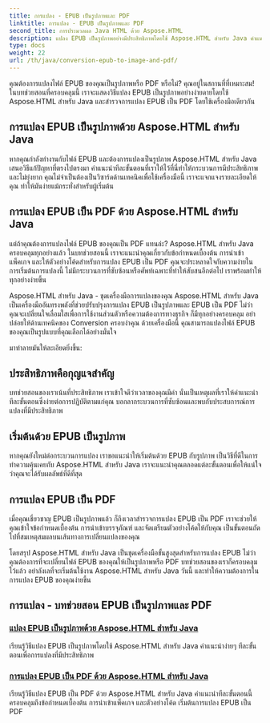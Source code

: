 ```yaml
---
title: การแปลง - EPUB เป็นรูปภาพและ PDF
linktitle: การแปลง - EPUB เป็นรูปภาพและ PDF
second_title: การประมวลผล Java HTML ด้วย Aspose.HTML
description: แปลง EPUB เป็นรูปภาพอย่างมีประสิทธิภาพโดยใช้ Aspose.HTML สำหรับ Java คำแนะนำทีละขั้นตอนนี้ทำให้กระบวนการง่ายขึ้น เรียนรู้การแปลง EPUB เป็น PDF ด้วย
type: docs
weight: 22
url: /th/java/conversion-epub-to-image-and-pdf/
---
```

คุณต้องการแปลงไฟล์ EPUB ของคุณเป็นรูปภาพหรือ PDF หรือไม่? คุณอยู่ในสถานที่ที่เหมาะสม! ในบทช่วยสอนที่ครอบคลุมนี้ เราจะแสดงวิธีแปลง EPUB เป็นรูปภาพอย่างง่ายดายโดยใช้ Aspose.HTML สำหรับ Java และสำรวจการแปลง EPUB เป็น PDF โดยใช้เครื่องมือเดียวกัน 

## การแปลง EPUB เป็นรูปภาพด้วย Aspose.HTML สำหรับ Java
หากคุณกำลังทำงานกับไฟล์ EPUB และต้องการแปลงเป็นรูปภาพ Aspose.HTML สำหรับ Java เสนอวิธีแก้ปัญหาที่ตรงไปตรงมา คำแนะนำทีละขั้นตอนที่เราให้ไว้ที่นี่ทำให้กระบวนการมีประสิทธิภาพและไม่ยุ่งยาก คุณไม่จำเป็นต้องเป็นวิซาร์ดด้านเทคนิคเพื่อใช้เครื่องมือนี้ เราจะแจกแจงรายละเอียดให้คุณ ทำให้มันง่ายแม้กระทั่งสำหรับผู้เริ่มต้น

## การแปลง EPUB เป็น PDF ด้วย Aspose.HTML สำหรับ Java
แต่ถ้าคุณต้องการแปลงไฟล์ EPUB ของคุณเป็น PDF แทนล่ะ? Aspose.HTML สำหรับ Java ครอบคลุมทุกอย่างแล้ว ในบทช่วยสอนนี้ เราจะแนะนำคุณเกี่ยวกับข้อกำหนดเบื้องต้น การนำเข้าแพ็คเกจ และให้ตัวอย่างโค้ดสำหรับการแปลง EPUB เป็น PDF คุณจะประหลาดใจกับความง่ายในการเริ่มต้นการแปลงนี้ ไม่มีกระบวนการที่ซับซ้อนหรือศัพท์เฉพาะที่ทำให้สับสนอีกต่อไป เราพร้อมทำให้ทุกอย่างง่ายขึ้น

Aspose.HTML สำหรับ Java - ชุดเครื่องมือการแปลงของคุณ
Aspose.HTML สำหรับ Java เป็นเครื่องมืออันทรงพลังที่ช่วยปรับปรุงการแปลง EPUB เป็นรูปภาพและ EPUB เป็น PDF ไม่ว่าคุณจะเปลี่ยนใจเลื่อมใสเพื่อการใช้งานส่วนตัวหรือความต้องการทางธุรกิจ ก็มีทุกอย่างครอบคลุม อย่าปล่อยให้ด้านเทคนิคของ Conversion ครอบงำคุณ ด้วยเครื่องมือนี้ คุณสามารถแปลงไฟล์ EPUB ของคุณเป็นรูปแบบที่คุณเลือกได้อย่างมั่นใจ 

มาทำลายมันให้ละเอียดยิ่งขึ้น:

## ประสิทธิภาพคือกุญแจสำคัญ
บทช่วยสอนของเราเน้นที่ประสิทธิภาพ เราเข้าใจดีว่าเวลาของคุณมีค่า นั่นเป็นเหตุผลที่เราให้คำแนะนำทีละขั้นตอนซึ่งง่ายต่อการปฏิบัติตามแก่คุณ บอกลากระบวนการที่ซับซ้อนและพบกับประสบการณ์การแปลงที่มีประสิทธิภาพ

## เริ่มต้นด้วย EPUB เป็นรูปภาพ
หากคุณยังใหม่ต่อกระบวนการแปลง เราขอแนะนำให้เริ่มต้นด้วย EPUB กับรูปภาพ เป็นวิธีที่ดีในการทำความคุ้นเคยกับ Aspose.HTML สำหรับ Java เราจะแนะนำคุณตลอดแต่ละขั้นตอนเพื่อให้แน่ใจว่าคุณจะได้รับผลลัพธ์ที่ดีที่สุด

## การแปลง EPUB เป็น PDF
เมื่อคุณเชี่ยวชาญ EPUB เป็นรูปภาพแล้ว ก็ถึงเวลาสำรวจการแปลง EPUB เป็น PDF เราจะช่วยให้คุณเข้าใจข้อกำหนดเบื้องต้น การนำเข้าบรรจุภัณฑ์ และจัดเตรียมตัวอย่างโค้ดให้กับคุณ เป็นขั้นตอนถัดไปที่สมเหตุสมผลบนเส้นทางการเปลี่ยนแปลงของคุณ

โดยสรุป Aspose.HTML สำหรับ Java เป็นชุดเครื่องมือขั้นสูงสุดสำหรับการแปลง EPUB ไม่ว่าคุณต้องการที่จะเปลี่ยนไฟล์ EPUB ของคุณให้เป็นรูปภาพหรือ PDF บทช่วยสอนของเราก็ครอบคลุมไว้แล้ว อย่าลังเลที่จะเริ่มต้นใช้งาน Aspose.HTML สำหรับ Java วันนี้ และทำให้ความต้องการในการแปลง EPUB ของคุณง่ายขึ้น
## การแปลง - บทช่วยสอน EPUB เป็นรูปภาพและ PDF
### [แปลง EPUB เป็นรูปภาพด้วย Aspose.HTML สำหรับ Java](./convert-epub-to-image/)
เรียนรู้วิธีแปลง EPUB เป็นรูปภาพโดยใช้ Aspose.HTML สำหรับ Java คำแนะนำง่ายๆ ทีละขั้นตอนเพื่อการแปลงที่มีประสิทธิภาพ
### [การแปลง EPUB เป็น PDF ด้วย Aspose.HTML สำหรับ Java](./convert-epub-to-pdf/)
เรียนรู้วิธีแปลง EPUB เป็น PDF ด้วย Aspose.HTML สำหรับ Java คำแนะนำทีละขั้นตอนนี้ครอบคลุมถึงข้อกำหนดเบื้องต้น การนำเข้าแพ็คเกจ และตัวอย่างโค้ด เริ่มต้นการแปลง EPUB เป็น PDF